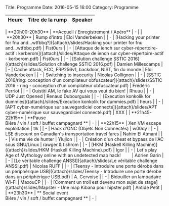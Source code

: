 Title: Programme
Date: 2016-05-15 16:00
Category: Programme

| <center> Heure </center>| <center> Titre de la rump </center> | <center>Speaker</center>      |
|:---------------------:|:-----------------------------------:|:------------------:|
<tr style="border-bottom:1px solid black"><td colspan="100%"></td></tr>
| **20h00-20h30**  | **Accueil / Enregistrement / Apéro** | - |
<tr style="border-bottom:1px solid black"><td colspan="100%"></td></tr>
| **20h30**  | Rump d'intro  | Eloi Vanderbeken |
| - | [Hacking your printer for fnu and...wtfbbq?]({attach}/slides/Hacking your printer for fnu and...wtfbbq.pdf)                | Fist0urs           |
| - | [Attaque de iench sur cyber-répertoire-actif : kerberom]({attach}/slides/Attaque de iench sur cyber-répertoire-actif - kerberom.pdf) | Fist0urs |
| - | [Solution challenge SSTIC 2016]({attach}/slides/Solution challenge SSTIC 2016.pdf)                             | Damien Millescamps |
| - | Cache attack, ECC, FRP256v1, backdoor, NIST, fin du monde | Eloi Vanderbeken   |
| - | Switching to insecurity                                   | Nicolas Collignon  |
| - | [SSTIC 2016/ring: conception d'un compilateur obfuscateur]({attach}/slides/SSTIC 2016 - ring - conception d'un compilateur obfuscateur.pdf) | Frédéric Perriot              |
| - | Ouistiti AM, le fake AV qui vous veut du bien!                        | Rhuuu              |
| - | UDP Just Opened | Renaud Dubourguais |
| - | [Execution konkolik for dummies]({attach}/slides/Execution konkolik for dummies.pdf) | heurs |
| - | [APT cyber-numérique sur sauvegardiciel connecté]({attach}/slides/APT cyber-numérique sur sauvegardiciel connecté.pdf) | XXX |
<tr style="border-bottom:1px solid black"><td colspan="100%"></td></tr>
| **21h45-22h15**  | **Pause <br/>Bière / vin / soft / buffet campagnard ** | - |
<tr style="border-bottom:1px solid black"><td colspan="100%"></td></tr>
| **22h15**   | Xen VM escape exploitation | tlk |
| - | Hack d'ONC (Objets Non Connectés)                         | w00dy              |
| - | LSE discount on Canadian's transportation travel fares | Nahim El Atmani |
| - | Vis ma vie de hunter | Ylujion |
| - | Création d'un cheat et bypass de l'AC sous GNU/Linux | rawger & tishrom |
| - | [HKM (Haskell Killing Machine)]({attach}/slides/HKM (Haskell Killing Machine).pdf) | Igor |
| - | Let's play Age of Mythology online with an undetected map hack!&nbsp;&nbsp;&nbsp;&nbsp;&nbsp;&nbsp;&nbsp;&nbsp; | Adrien Garin |
| - | [Le véritable challenge ANSSI]({attach}/slides/Le véritable challenge ANSSI.pdf) |  Nicolas RUFF |
| - | [Teensy - Introduire une porte dérobé dans un périphérique USB]({attach}/slides/Teensy - Introduire une porte dérobé dans un périphérique USB.pdf) | A. Cervoise |
| - | Bidouiller un lampadaire Wi-Fi | MaxouCP |
| - | [Comment un troll est devenu mon sujet de stage]({attach}/slides/Mapster - Une map Kibana pour hipster.pdf) | Antide Petit |
<tr style="border-bottom:1px solid black"><td colspan="100%"></td></tr>
| **23h30**  | ** Social event <br/>Bière / vin / soft / buffet campagnard **  | - |
<tr style="border-bottom:1px solid black"><td colspan="100%"></td></tr>
